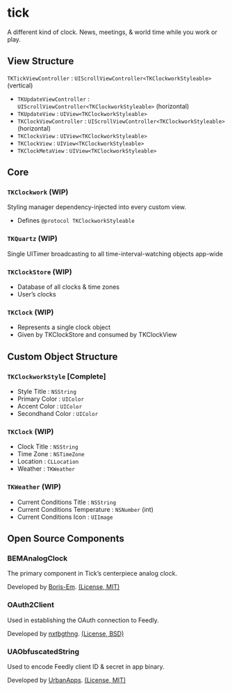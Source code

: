 # tick
A different kind of clock. News, meetings, & world time while you work or play.

## View Structure
`TKTickViewController` : `UIScrollViewController<TKClockworkStyleable>` (vertical)
- `TKUpdateViewController` : `UIScrollViewController<TKClockworkStyleable>` (horizontal)
 - `TKUpdateView` : `UIView<TKClockworkStyleable>`
- `TKClockViewController` : `UIScrollViewController<TKClockworkStyleable>` (horizontal)
 - `TKClocksView` : `UIView<TKClockworkStyleable>`
 - `TKClockView` : `UIView<TKClockworkStyleable>`
- `TKClockMetaView` : `UIView<TKClockworkStyleable>`


## Core

### `TKClockwork` (WIP)
Styling manager dependency-injected into every custom view.

- Defines `@protocol TKClockworkStyleable`

### `TKQuartz` (WIP)
Single UITimer broadcasting to all time-interval-watching objects app-wide

### `TKClockStore` (WIP)
- Database of all clocks & time zones
- User’s clocks

### `TKClock` (WIP)
- Represents a single clock object
- Given by TKClockStore and consumed by TKClockView


## Custom Object Structure

### `TKClockworkStyle` [Complete]

- Style Title : `NSString`
- Primary Color : `UIColor`
- Accent Color : `UIColor`
- Secondhand Color : `UIColor`

### `TKClock` (WIP)

- Clock Title : `NSString`
- Time Zone : `NSTimeZone`
- Location : `CLLocation`
- Weather : `TKWeather`

### `TKWeather` (WIP)

- Current Conditions Title : `NSString`
- Current Conditions Temperature : `NSNumber` (int)
- Current Conditions Icon : `UIImage`


## Open Source Components

### BEMAnalogClock
The primary component in Tick’s centerpiece analog clock.

Developed by [Boris-Em](https://github.com/Boris-Em/BEMAnalogClock). [(License, MIT)](https://github.com/Boris-Em/BEMAnalogClock/blob/master/LICENSE)

### OAuth2Client
Used in establishing the OAuth connection to Feedly.

Developed by [nxtbgthng](https://github.com/nxtbgthng/OAuth2Client). [(License, BSD)](https://github.com/nxtbgthng/OAuth2Client#bsd-license)

### UAObfuscatedString
Used to encode Feedly client ID & secret in app binary.

Developed by [UrbanApps](https://github.com/UrbanApps/UAObfuscatedString). [(License, MIT)](https://github.com/UrbanApps/UAObfuscatedString/blob/master/LICENSE)

